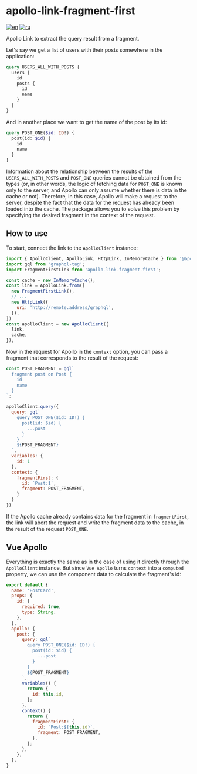 # apollo-link-fragment-first
[![en](https://img.shields.io/badge/lang-en-red.svg)](https://github.com/palshin/apollo-link-fragment-first/blob/main/README.md)
[![ru](https://img.shields.io/badge/lang-ru-green.svg)](https://github.com/palshin/apollo-link-fragment-first/blob/main/README.ru.md)

Apollo Link to extract the query result from a fragment.

Let's say we get a list of users with their posts somewhere in the application:

```graphql
query USERS_ALL_WITH_POSTS {
  users {
    id
    posts {
      id
      name
    }
  }
}
```

And in another place we want to get the name of the post by its id:

```graphql
query POST_ONE($id: ID!) {
  post(id: $id) {
    id
    name
  }
}
```

Information about the relationship between the results of the ```USERS_ALL_WITH_POSTS``` and ```POST_ONE``` queries cannot be obtained from the types (or, in other words, the logic of fetching data for ```POST_ONE``` is known only to the server, and Apollo can only assume whether there is data in the cache or not). Therefore, in this case, Apollo will make a request to the server, despite the fact that the data for the request has already been loaded into the cache. The package allows you to solve this problem by specifying the desired fragment in the context of the request.

## How to use

To start, connect the link to the ```ApolloClient``` instance:

```js
import { ApolloClient, ApolloLink, HttpLink, InMemoryCache } from '@apollo/client/core'
import gql from 'graphql-tag';
import FragmentFirstLink from 'apollo-link-fragment-first';

const cache = new InMemoryCache();
const link = ApolloLink.from([
  new FragmentFirstLink(),
  // ...
  new HttpLink({
    uri: 'http://remote.address/graphql',
  }),
])
const apolloClient = new ApolloClient({
  link,
  cache,
});
```

Now in the request for Apollo in the ```context``` option, you can pass a fragment that corresponds to the result of the request:

```js
const POST_FRAGMENT = gql`
  fragment post on Post {
    id
    name
  }
`;

apolloClient.query({
  query: gql`
    query POST_ONE($id: ID!) {
      post(id: $id) {
        ...post
      }
    }
    ${POST_FRAGMENT}
  `,
  variables: {
    id: 1
  },
  context: {
    fragmentFirst: {
      id: `Post:1`,
      fragment: POST_FRAGMENT,
    }
  }
})
```

If the Apollo cache already contains data for the fragment in ```fragmentFirst```, the link will abort the request and write the fragment data to the cache, in the result of the request ```POST_ONE```.


## Vue Apollo

Everything is exactly the same as in the case of using it directly through the ```ApolloClient``` instance. But since ```Vue Apollo``` turns ```context``` into a ```computed``` property, we can use the component data to calculate the fragment's id:

```js
export default {
  name: 'PostCard',
  props: {
    id: {
      required: true,
      type: String,
    },
  },
  apollo: {
    post: {
      query: gql`
        query POST_ONE($id: ID!) {
          post(id: $id) {
            ...post
          }
        }
        ${POST_FRAGMENT}
      `,
      variables() {
        return {
          id: this.id,
        };
      },
      context() {
        return {
          fragmentFirst: {
            id: `Post:${this.id}`,
            fragment: POST_FRAGMENT,
          },
        };
      },
    },
  },
}
```
